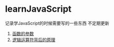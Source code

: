 # learnJavaScript
记录学JavaScript的时候需要写的一些东西
不定期更新  
1. [函数的参数](http://www.jianshu.com/p/cd882fb80f5c)  
2. [逻辑运算符背后的原理](http://www.jianshu.com/p/0611d105d348)
